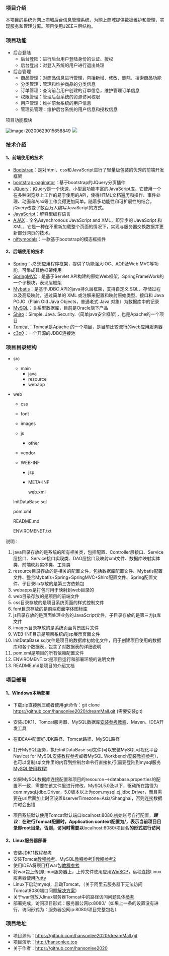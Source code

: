 ### 项目介绍

本项目的系统为网上商城后台信息管理系统，为网上商城提供数据维护和管理，实现服务和管理分离。项目使用J2EE三层结构。

### 项目功能

- 后台登陆
  - 后台登陆：进行后台用户登陆身份的认证、授权
  - 后台登出：对登入系统的用户进行退出处理
- 后台管理
  - 商品管理：对商品信息进行管理，包括新增、修改、删除、搜索商品功能
  - 分类管理：管理和维护商品的分类信息
  - 订单管理：查询前台用户创建的订单信息，维护管理订单信息
  - 权限管理：管理后台系统的资源访问权限
  - 用户管理：维护前台系统的用户信息
  - 管理员管理：维护后台系统的用户信息和授权信息

项目功能模块

![image-20200629015658849](README.assets/image-20200629015658849.png)
<img src="README.assets/image-20200629015658849.png">
### 技术介绍

#### 1、前端使用的技术

- [Bootstrap](https://www.bootcss.com/)：是对html、css和JavaScript进行了轻量级包装的优秀的前端开发框架
- [bootstrap-paginator](https://github.com/lyonlai/bootstrap-paginator)：基于bootstrap的JQuery分页插件
- [JQuery](https://jquery.com/)：jQuery是一个快速、小型且功能丰富的JavaScript库。它使用一个在多种浏览器上工作的易于使用的API，使得HTML文档遍历和操作、事件处理、动画和Ajax等工作变得更加简单。随着多功能性和可扩展性的结合，jQuery改变了数百万人编写JavaScript的方式。
- [JavaScript](https://www.javascript.com/)：解释型编程语言
- [AJAX](https://www.w3school.com.cn/ajax/index.asp)：全名Asynchronous JavaScript and XML，即异步的 JavaScript 和 XML，它是一种在不重新加载整个页面的情况下，实现与服务器交换数据并更新部分网页的技术。
- [niftymodals](https://github.com/foxythemes/jquery-niftymodals)：一款基于bootstrap的模态框插件

#### 2、后端使用的技术

- [Spring](https://spring.io/)：J2EE应用程序框架，提供了功能强大IOC、[AOP](https://baike.baidu.com/item/AOP/1332219)及Web MVC等功能，可集成其他框架使用
- [SpringMVC](https://docs.spring.io/spring/docs/current/spring-framework-reference/web.html)：是基于Servlet API构建的原始Web框架，SpringFrameWork的一个子模块，表现层框架
- [Mybatis](https://mybatis.org/mybatis-3/)：是基于JDBC API的java持久层框架，支持自定义 SQL、存储过程以及高级映射，通过简单的 XML 或注解来配置和映射原始类型、接口和 Java POJO（Plain Old Java Objects，普通老式 Java 对象）为数据库中的记录
- [MySQL](https://www.mysql.com/)：关系型数据库，目前是Oracle旗下产品
- [Shiro](http://shiro.apache.org/)：Simple. Java. Security.（简单java安全框架），也是Apache的一个项目
- [Tomcat](https://tomcat.apache.org/)：Tomcat是Apache 的一个项目，是目前比较流行的web应用服务器
- [c3p0](https://www.mchange.com/projects/c3p0/)：一个开源的JDBC连接池

### 项目目录结构

- src

  - main
    - java
    - resource
    - webapp

- web

  - css

  - font

  - images

  - js

    - other

  - vendor

  - WEB-INF

    - jsp

    - META-INF

      web.xml

  InitDataBase.sql

  pom.xml

  README.md

  ENVIROMENET.txt

说明：

1. java目录存放的是系统的所有相关类，包括配置、Controller层接口、Service层接口、Service接口实现类、DAO层接口及映射xml文件、数据库映射实体类、前端映射实体类、工具类
2. resource目录存放的是相关的配置文件，包括数据库配置文件、Mybatis配置文件、整合Mybatis+Spring+SpringMVC+Shiro配置文件、Spring配置文件、子目录lib存放的是第三方依赖包
3. webapps是打包时用于映射到web目录的
4. web目录存放的是项目的前端文件
5. css目录存放的是项目系统页面的样式控制文件
6. font目录存放的是前端页面字体图标库
7. js目录存放的是页面处理业务的JavaScript文件，子目录存放的是第三方js库文件
8. images目录存放的是系统页面背景图片文件
9. WEB-INF目录是项目系统的jsp展示页面文件
10. InitDataBase.sql文件是项目的数据库初始化文件，用于创建项目使用的数据库和各个数据表，包含了对数据表的详细说明
11. pom.xml是项目的所有依赖配置文件
12. ENVIROMENT.txt是项目运行和部署环境的说明文件
13. README.md是项目的介绍文档

### 项目部署

#### 1、Windows本地部署

- 下载zip直接解压或者使用git命令：git clone https://github.com/hansonlee2020/dreamMall.git (需要安装git)
- 安装JDK11、Tomcat服务器、MySQL数据库[安装参考教程](https://www.cnblogs.com/BoKeYuan259/p/10966137.html)、Maven、IDEA开发工具

- 在IDEA中配置好JDK路径、Tomcat路径、MySQL路径
- 打开MySQL服务，执行InitDataBase.sql文件(可以安装MySQL可视化平台Navicat for MySQL[安装教程参考](https://www.cnblogs.com/runw/p/12255962.html)或者MySQL Workbench[安装教程参考](https://dev.mysql.com/downloads/workbench/)），也可以复制sql文件里的内容到控制台命令行直接执行(需要登陆到mysql服务[MySQL使用教程](https://www.cnblogs.com/shierlou-123/p/11207508.html))
- 如果MySQL数据库连接配置和项目的resource-->database.properties的配置不一致，需要在该文件里进行修改，MySQL5.0及以下，驱动所在路径为com.mysql.jdbc.Driver，5.0版本以上为com.mysql.cj.jdbc.Driver，而且需要在url后面加上时区设置&serverTimezone=Asia/Shanghai，否则连接数据库时会出错
- 项目系统默认使用Tomcat默认端口localhost:8080,初始账号自行配置，***建议***：**在进行Tomcat配置时，Application context配置为/，表示当前项目目录即root目录，否则，访问时需要以**localhost:8080/项目名**的形式进行访问**

#### 2、Linux服务器部署

- 安装JDK11[教程参考](https://www.cnblogs.com/xiaoyiStudent/p/12250305.html)
- 安装Tomcat[教程参考](https://www.jianshu.com/p/dfddbd8da05d)、MySQL[教程参考1](https://blog.csdn.net/qq_39170130/article/details/87938755)|[教程参考2](https://blog.csdn.net/weixin_39082031/article/details/105783765)
- 使用IDEA将项目打war包[教程参考](https://www.bilibili.com/video/BV1ra4y1i7wi)
- 将war包上传到Linux服务器上，上传文件使用应用[WinSCP](https://winscp.net/eng/docs/lang:chs)，远程连接Linux服务器使用[Putty](https://www.chiark.greenend.org.uk/~sgtatham/putty/)
- Linux下启动mysql，启动Tomcat，（关于阿里云服务器下无法访问Tomcat8080端口问题[解决方案](https://blog.csdn.net/xl715/article/details/83623884)）
- 关于war包放入linux服务器Tomcat中的路径访问问题具体[参考](https://www.jb51.net/article/185065.htm)
- 部署完成，访问项目形式：服务器公网ip:8080/（如果上一条的设置没有进行，访问形式为：服务器公网ip:8080/项目完整包名）

### 项目地址

- 项目源码：https://github.com/hansonlee2020/dreamMall.git
- 项目演示：http://hansonlee.top
- 关于作者：https://github.com/hansonlee2020
